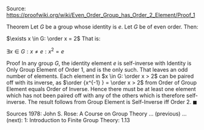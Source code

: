 # 

Source: https://proofwiki.org/wiki/Even_Order_Group_has_Order_2_Element/Proof_1

Theorem
Let $G$ be a group whose identity is $e$.
Let $G$ be of even order.
Then:

$\exists x \in G: \order x = 2$
That is:

$\exists x \in G: x \ne e: x^2 = e$


Proof
In any group $G$, the identity element $e$ is self-inverse with Identity is Only Group Element of Order 1, and is the only such.
That leaves an odd number of elements.
Each element in $x \in G: \order x > 2$ can be paired off with its inverse, as $\order {x^{-1} } = \order x > 2$ from Order of Group Element equals Order of Inverse.
Hence there must be at least one element which has not been paired off with any of the others which is therefore self-inverse.
The result follows from Group Element is Self-Inverse iff Order 2.
$\blacksquare$


Sources
1978: John S. Rose: A Course on Group Theory ... (previous) ... (next): $1$: Introduction to Finite Group Theory: $1.13$




